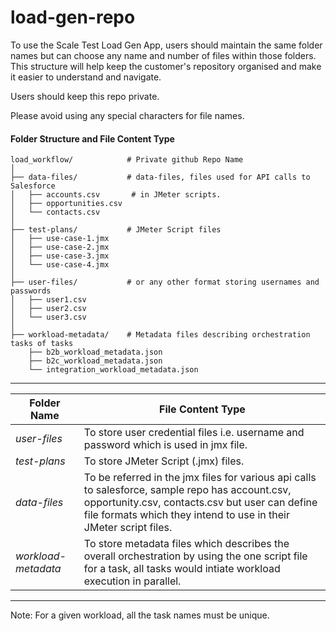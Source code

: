 # load-gen-repo
To use the Scale Test Load Gen App, users should maintain the same folder names but can choose any name and number of files within those folders. This structure will help keep the customer's repository organised and make it easier to understand and navigate.

Users should keep this repo private.

Please avoid using any special characters for file names.

#### Folder Structure and File Content Type
```
load_workflow/            # Private github Repo Name
│
├── data-files/           # data-files, files used for API calls to Salesforce 
│   ├── accounts.csv       # in JMeter scripts.
│   ├── opportunities.csv
│   └── contacts.csv
│
├── test-plans/           # JMeter Script files
│   ├── use-case-1.jmx
│   ├── use-case-2.jmx
│   ├── use-case-3.jmx
│   └── use-case-4.jmx
│
├── user-files/           # or any other format storing usernames and passwords
│   ├── user1.csv
│   ├── user2.csv
│   └── user3.csv
│
├── workload-metadata/    # Metadata files describing orchestration tasks of tasks
    ├── b2b_workload_metadata.json       
    ├── b2c_workload_metadata.json
    └── integration_workload_metadata.json
```


---------------------------------------------------
|Folder Name	| File Content Type
----------------|---------------------------------
| *user-files*	| To store user credential files i.e. username and password which is used in jmx file.
| *test-plans*	| To store JMeter Script (.jmx) files.
| *data-files*	 | To be referred in the jmx files for various api calls to salesforce, sample repo has account.csv, opportunity.csv, contacts.csv but user can define file formats which they intend to use in their JMeter script files.
| *workload-metadata*	|To store metadata files which describes the overall orchestration by using the one script file for a task, all tasks would intiate workload execution in parallel.
---------------------------------------------------


Note: For a given workload, all the task names must be unique.

